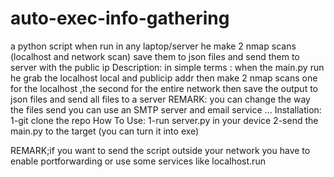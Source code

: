 # auto-exec-info-gathering
a python script when run in any laptop/server he make 2 nmap scans (localhost and network scan) save them to json files and send them to server with the public ip
Description:
in simple terms : when the main.py run he grab the localhost local and publicip addr then make 2 nmap scans one for the localhost ,the second for the entire network then save the output to json files and send all files to a server
REMARK: you can change the way the files send you can use an SMTP server and email service ...
Installation:
1-git clone the repo
How To Use:
1-run server.py in your device
2-send the main.py to the target (you can turn it into exe)

REMARK;if you want to send the script outside your network you have to enable portforwarding or use some services like localhost.run
